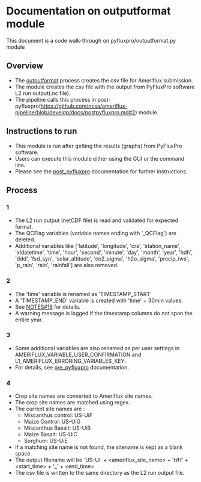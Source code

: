 # Documentation on outputformat module
This document is a code walk-through on pyfluxpro/outputformat.py module

## Overview
- The [outputformat](https://github.com/ncsa/ameriflux-pipeline/blob/develop/ameriflux_pipeline/pyfluxpro/outputformat.py) process creates the csv file for Ameriflux submission.
- The module creates the csv file with the output from PyFluxPro software L2 run output(.nc file).
- The pipeline calls this process in post-pyfluxpro(https://github.com/ncsa/ameriflux-pipeline/blob/develop/docs/postpyfluxpro.md#2) module.

## Instructions to run
- This module is run after getting the results (graphs) from PyFluxPro software.
- Users can execute this module either using the GUI or the command line.
- Please see the [post_pyfluxpro](https://github.com/ncsa/ameriflux-pipeline/blob/develop/docs/postpyfluxpro.md#instructions-to-run) documentation for further instructions. 

## Process

### 1
- The L2 run output (netCDF file) is read and validated for expected format.
- The QCFlag variables (variable names ending with '_QCFlag') are deleted. 
- Additional variables like ['latitude', 'longitude', 'crs', 'station_name', 'xldatetime', 'time', 'hour', 'second', 'minute', 'day', 'month', 'year', 'hdh', 'ddd',
'fsd_syn', 'solar_altitude', 'co2_sigma', 'h2o_sigma', 'precip_iws', 'p_rain', 'rain', 'rainfall'] are also removed.

### 2
- The 'time' variable is renamed as 'TIMESTAMP_START' 
- A 'TIMESTAMP_END' variable is created with 'time' + 30min values.
- See [NOTES#16](https://github.com/ncsa/ameriflux-pipeline/blob/develop/NOTES.md#16) for details.
- A warning message is logged if the timestamp columns do not span the entire year.

### 3
- Some additional variables are also renamed as per user settings in AMERIFLUX_VARIABLE_USER_CONFIRMATION and L1_AMERIFLUX_ERRORING_VARIABLES_KEY.
- For details, see [pre_pyfluxpro](https://github.com/ncsa/ameriflux-pipeline/blob/develop/docs/prepyfluxpro.md#3) documentation.

### 4
- Crop site names are converted to Ameriflux site names.
- The crop site names are matched using regex.
- The current site names are : 
  - Miscanthus control: US-UiF
  - Maize Control: US-UiG
  - Miscanthus Basalt: US-UiB
  - Maize Basalt: US-UiC
  - Sorghum: US-UiE
- If a matching site name is not found, the sitename is kept as a blank space.
- The output filename will be 'US-Ui' + <ameriflux_site_name> + '_HH_' + <start_time> + '_' + <end_time>
- The csv file is written to the same directory as the L2 run output file.
